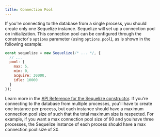 ```yaml
---
title: Connection Pool
---
```


If you're connecting to the database from a single process, you should create only one Sequelize instance. Sequelize will set up a connection pool on initialization. This connection pool can be configured through the constructor's `options` parameter (using `options.pool`), as is shown in the following example:

```js
const sequelize = new Sequelize(/* ... */, {
  // ...
  pool: {
    max: 5,
    min: 0,
    acquire: 30000,
    idle: 10000
  }
});
```

Learn more in the [API Reference for the Sequelize constructor](pathname:///api/v6/class/src/sequelize.js~Sequelize.html#instance-constructor-constructor). If you're connecting to the database from multiple processes, you'll have to create one instance per process, but each instance should have a maximum connection pool size of such that the total maximum size is respected. For example, if you want a max connection pool size of 90 and you have three processes, the Sequelize instance of each process should have a max connection pool size of 30.
